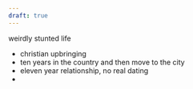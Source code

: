 ```yaml
---
draft: true
---
```


weirdly stunted life
 - christian upbringing
 - ten years in the country and then move to the city
 - eleven year relationship, no real dating
 -
